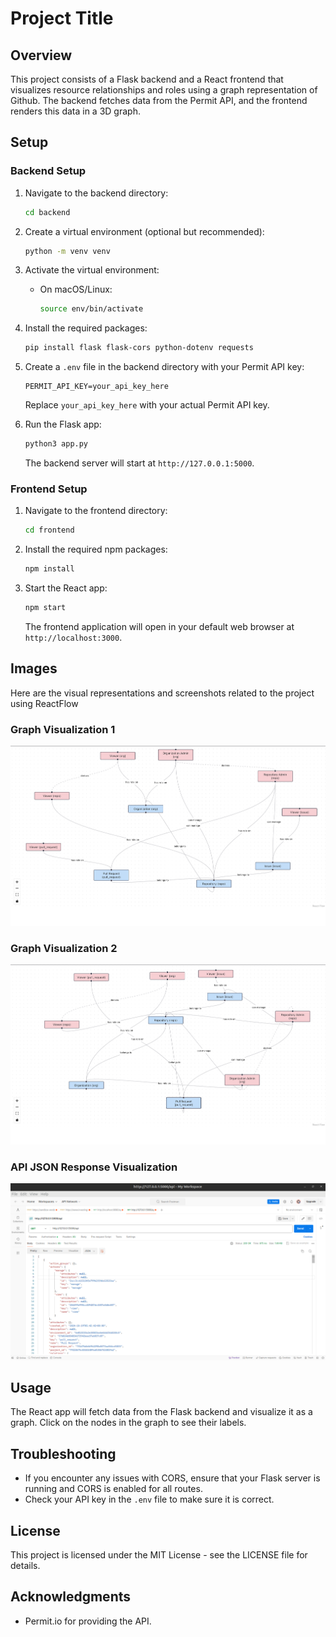 # Project Title

## Overview
This project consists of a Flask backend and a React frontend that visualizes resource relationships and roles using a graph representation of Github. The backend fetches data from the Permit API, and the frontend renders this data in a 3D graph.

## Setup

### Backend Setup
1. Navigate to the backend directory:
    ```bash
    cd backend
    ```

2. Create a virtual environment (optional but recommended):
    ```bash
    python -m venv venv
    ```

3. Activate the virtual environment:

   - On macOS/Linux:
     ```bash
     source env/bin/activate
     ```

4. Install the required packages:
    ```bash
    pip install flask flask-cors python-dotenv requests
    ```

5. Create a `.env` file in the backend directory with your Permit API key:
    ```plaintext
    PERMIT_API_KEY=your_api_key_here
    ```
   Replace `your_api_key_here` with your actual Permit API key.

6. Run the Flask app:
    ```bash
    python3 app.py
    ```
   The backend server will start at `http://127.0.0.1:5000`.

### Frontend Setup
1. Navigate to the frontend directory:
    ```bash
    cd frontend
    ```

2. Install the required npm packages:
    ```bash
    npm install
    ```

3. Start the React app:
    ```bash
    npm start
    ```
   The frontend application will open in your default web browser at `http://localhost:3000`.

## Images

Here are the visual representations and screenshots related to the project using ReactFlow

### Graph Visualization 1

![Graph Visualization](./frontend/src/assets/Graph6.png)

### Graph Visualization 2

![Graph Visualization](./frontend/src/assets/Graph7.png)

### API JSON Response Visualization

![API JSON Response](./frontend/src/assets/Api%20response%20Postman.png)

## Usage
The React app will fetch data from the Flask backend and visualize it as a graph. Click on the nodes in the graph to see their labels.

## Troubleshooting
- If you encounter any issues with CORS, ensure that your Flask server is running and CORS is enabled for all routes.
- Check your API key in the `.env` file to make sure it is correct.

## License
This project is licensed under the MIT License - see the LICENSE file for details.

## Acknowledgments
- Permit.io for providing the API.
